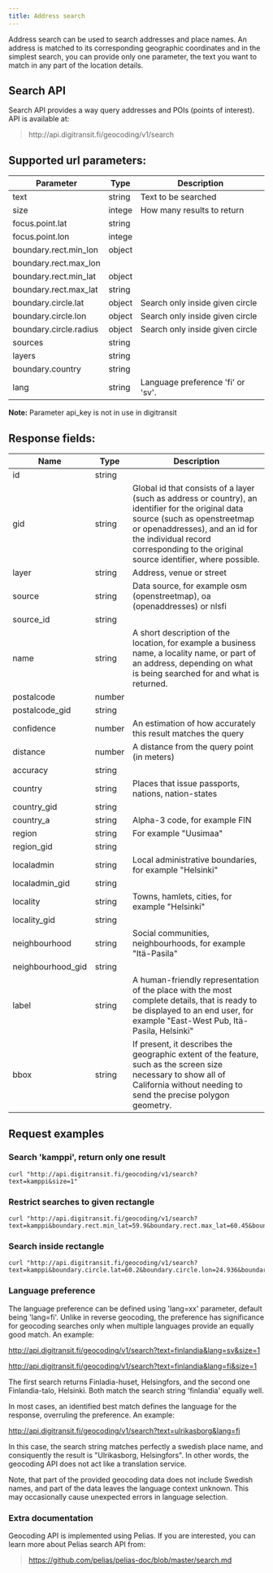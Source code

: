 ```yaml
---
title: Address search
---
```


Address search can be used to search addresses and place names.  An address is matched to its corresponding geographic coordinates and in the simplest search, you can provide only one parameter, the text you want to match in any part of the location details.

<!--
## Address search APIs

Address search can be done using either **Autocomplete API** or **Search API**

Autocomplete API is lighter and is designed for "autocomplete" style searches. Search API has more search parameters available.

### Which one should I use?

If you need to limit your searches to some area, use Search API. If you don't want to limit searches to some area, use Autocomplete API.

## Autocomplete API
Autocomplete API can be used to make fuzzy searches e.g. when the user starts typing location into a search field. API is available at:

> http://<i></i>api.digitransit.fi/geocoding/v1/autocomplete

Search for kamppi:
```
curl "http://api.digitransit.fi/geocoding/v1/autocomplete?text=kampp"
```

### Focus Autocomple API responses around given point

Search focus point boosts addresses found near the given focus point.

You can use focus.point-params like so:
```
curl "http://api.digitransit.fi/geocoding/v1/autocomplete?text=kamppi&focus.point.lat=60.1995&focus.point.lon=24.9363"
```

To Read more about Pelias autocomplete API, check:
> https://github.com/pelias/pelias-doc/blob/master/autocomplete.md

-->

## Search API
Search API provides a way query addresses and POIs (points of interest). API is available at:

> http://<i></i>api.digitransit.fi/geocoding/v1/search

## Supported url parameters:

| Parameter              | Type           | Description                                              |
|------------------------|----------------|----------------------------------------------------------|
| text                   | string         | Text to be searched
| size                   | intege         | How many results to return
| focus.point.lat        | string         | 
| focus.point.lon        | intege         | 
| boundary.rect.min_lon  | object         | 
| boundary.rect.max_lon  | 
| boundary.rect.min_lat  | object         | 
| boundary.rect.max_lat	 | string         | 
| boundary.circle.lat    | object         | Search only inside given circle
| boundary.circle.lon    | object         | Search only inside given circle
| boundary.circle.radius | object         | Search only inside given circle
| sources                | string         | 
| layers                 | string         | 
| boundary.country       | string         |  
| lang                   | string         | Language preference 'fi' or 'sv'.

**Note:** Parameter api_key is not in use in digitransit

## Response fields:

| Name              | Type    | Description                                              |
|-------------------|---------|----------------------------------------------------------|
| id                | string  | 
| gid               | string  | Global id that consists of a layer (such as address or country), an identifier for the original data source (such as openstreetmap or openaddresses), and an id for the individual record corresponding to the original source identifier, where possible. 
| layer             | string  | Address, venue or street
| source            | string  | Data source, for example osm (openstreetmap), oa (openaddresses) or nlsfi
| source_id         | string  | 
| name              | string  | A short description of the location, for example a business name, a locality name, or part of an address, depending on what is being searched for and what is returned.
| postalcode        | number  | 
| postalcode_gid    | string  |
| confidence        | number  | An estimation of how accurately this result matches the query
| distance          | number  | A distance from the query point (in meters) 
| accuracy          | string  |
| country           | string  | Places that issue passports, nations, nation-states
| country_gid       | string  |
| country_a         | string  | Alpha-3 code, for example FIN
| region            | string  | For example "Uusimaa"
| region_gid        | string  | 
| localadmin        | string  | Local administrative boundaries, for example "Helsinki"
| localadmin_gid    | string  |
| locality          | string  | Towns, hamlets, cities, for example "Helsinki"
| locality_gid      | string  |
| neighbourhood     | string  | Social communities, neighbourhoods, for example "Itä-Pasila"
| neighbourhood_gid | string  |
| label             | string  | A human-friendly representation of the place with the most complete details, that is ready to be displayed to an end user, for example "East-West Pub, Itä-Pasila, Helsinki"
| bbox              | string  | If present, it describes the geographic extent of the feature, such as the screen size necessary to show all of California without needing to send the precise polygon geometry. 


## Request examples

### Search 'kamppi', return only one result

```
curl "http://api.digitransit.fi/geocoding/v1/search?text=kamppi&size=1"
```

### Restrict searches to given rectangle

```
curl "http://api.digitransit.fi/geocoding/v1/search?text=kamppi&boundary.rect.min_lat=59.9&boundary.rect.max_lat=60.45&boundary.rect.min_lon=24.3&boundary.rect.max_lon=25.5"
```

### Search inside rectangle

```
curl "http://api.digitransit.fi/geocoding/v1/search?text=kamppi&boundary.circle.lat=60.2&boundary.circle.lon=24.936&boundary.circle.radius=30"
```

### Language preference

The language preference can be defined using 'lang=xx' parameter, default being 'lang=fi'. Unlike in reverse
geocoding, the preference has significance for geocoding searches only when multiple languages provide
an equally good match. An example:

http://api.digitransit.fi/geocoding/v1/search?text=finlandia&lang=sv&size=1

http://api.digitransit.fi/geocoding/v1/search?text=finlandia&lang=fi&size=1

The first search returns Finladia-huset, Helsingfors, and the second one Finlandia-talo, Helsinki.
Both match the search string 'finlandia' equally well.

In most cases, an identified best match defines the language for the response, overruling the preference. An example:

http://api.digitransit.fi/geocoding/v1/search?text=ulrikasborg&lang=fi

In this case, the search string matches perfectly a swedish place name, and consiquently the result is
"Ulrikasborg, Helsingfors". In other words, the geocoding API does not act like a translation service.

Note, that part of the provided geocoding data does not include Swedish names, and part of the data
leaves the language context unknown. This may occasionally cause unexpected errors in language selection.


### Extra documentation

Geocoding API is implemented using Pelias. If you are interested, you can learn more about Pelias search API from:

> https://github.com/pelias/pelias-doc/blob/master/search.md
